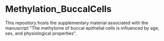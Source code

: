 # Methylation_BuccalCells

This repository hosts the supplementary material associated with the manuscript "The methylome of buccal epithelial cells is influenced by age, sex, and physiological properties".
